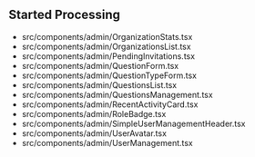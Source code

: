 ## Started Processing
- src/components/admin/OrganizationStats.tsx
- src/components/admin/OrganizationsList.tsx
- src/components/admin/PendingInvitations.tsx
- src/components/admin/QuestionForm.tsx
- src/components/admin/QuestionTypeForm.tsx
- src/components/admin/QuestionsList.tsx
- src/components/admin/QuestionsManagement.tsx
- src/components/admin/RecentActivityCard.tsx
- src/components/admin/RoleBadge.tsx
- src/components/admin/SimpleUserManagementHeader.tsx
- src/components/admin/UserAvatar.tsx
- src/components/admin/UserManagement.tsx
